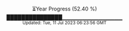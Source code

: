 <p align="center">
⏳Year Progress (52.40 %) <br>
███████████████▁▁▁▁▁▁▁▁▁▁▁▁▁▁▁ <br>
<sub>Updated: Tue, 11 Jul 2023 06:23:56 GMT</sub>
</p>

